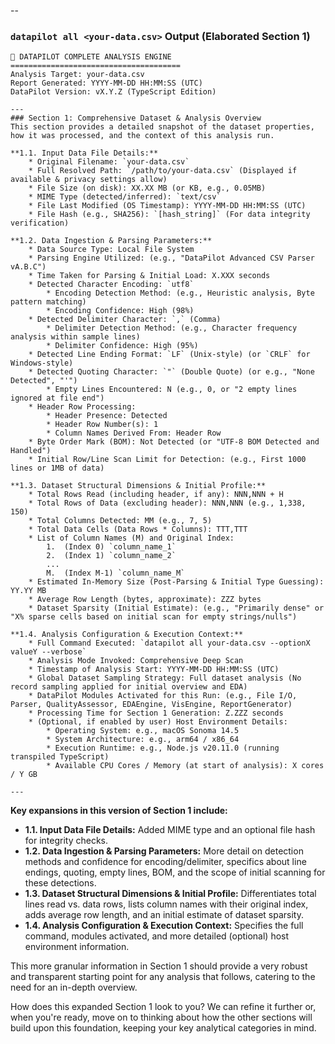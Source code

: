 --

### **`datapilot all <your-data.csv>` Output (Elaborated Section 1)**

```
🤖 DATAPILOT COMPLETE ANALYSIS ENGINE
======================================
Analysis Target: your-data.csv
Report Generated: YYYY-MM-DD HH:MM:SS (UTC)
DataPilot Version: vX.Y.Z (TypeScript Edition)

---
### Section 1: Comprehensive Dataset & Analysis Overview
This section provides a detailed snapshot of the dataset properties, how it was processed, and the context of this analysis run.

**1.1. Input Data File Details:**
    * Original Filename: `your-data.csv`
    * Full Resolved Path: `/path/to/your-data.csv` (Displayed if available & privacy settings allow)
    * File Size (on disk): XX.XX MB (or KB, e.g., 0.05MB)
    * MIME Type (detected/inferred): `text/csv`
    * File Last Modified (OS Timestamp): YYYY-MM-DD HH:MM:SS (UTC)
    * File Hash (e.g., SHA256): `[hash_string]` (For data integrity verification)

**1.2. Data Ingestion & Parsing Parameters:**
    * Data Source Type: Local File System
    * Parsing Engine Utilized: (e.g., "DataPilot Advanced CSV Parser vA.B.C")
    * Time Taken for Parsing & Initial Load: X.XXX seconds
    * Detected Character Encoding: `utf8`
        * Encoding Detection Method: (e.g., Heuristic analysis, Byte pattern matching)
        * Encoding Confidence: High (98%)
    * Detected Delimiter Character: `,` (Comma)
        * Delimiter Detection Method: (e.g., Character frequency analysis within sample lines)
        * Delimiter Confidence: High (95%)
    * Detected Line Ending Format: `LF` (Unix-style) (or `CRLF` for Windows-style)
    * Detected Quoting Character: `"` (Double Quote) (or e.g., "None Detected", "'")
        * Empty Lines Encountered: N (e.g., 0, or "2 empty lines ignored at file end")
    * Header Row Processing:
        * Header Presence: Detected
        * Header Row Number(s): 1
        * Column Names Derived From: Header Row
    * Byte Order Mark (BOM): Not Detected (or "UTF-8 BOM Detected and Handled")
    * Initial Row/Line Scan Limit for Detection: (e.g., First 1000 lines or 1MB of data)

**1.3. Dataset Structural Dimensions & Initial Profile:**
    * Total Rows Read (including header, if any): NNN,NNN + H
    * Total Rows of Data (excluding header): NNN,NNN (e.g., 1,338, 150)
    * Total Columns Detected: MM (e.g., 7, 5)
    * Total Data Cells (Data Rows * Columns): TTT,TTT
    * List of Column Names (M) and Original Index:
        1.  (Index 0) `column_name_1`
        2.  (Index 1) `column_name_2`
        ...
        M.  (Index M-1) `column_name_M`
    * Estimated In-Memory Size (Post-Parsing & Initial Type Guessing): YY.YY MB
    * Average Row Length (bytes, approximate): ZZZ bytes
    * Dataset Sparsity (Initial Estimate): (e.g., "Primarily dense" or "X% sparse cells based on initial scan for empty strings/nulls")

**1.4. Analysis Configuration & Execution Context:**
    * Full Command Executed: `datapilot all your-data.csv --optionX valueY --verbose`
    * Analysis Mode Invoked: Comprehensive Deep Scan
    * Timestamp of Analysis Start: YYYY-MM-DD HH:MM:SS (UTC)
    * Global Dataset Sampling Strategy: Full dataset analysis (No record sampling applied for initial overview and EDA)
    * DataPilot Modules Activated for this Run: (e.g., File I/O, Parser, QualityAssessor, EDAEngine, VisEngine, ReportGenerator)
    * Processing Time for Section 1 Generation: Z.ZZZ seconds
    * (Optional, if enabled by user) Host Environment Details:
        * Operating System: e.g., macOS Sonoma 14.5
        * System Architecture: e.g., arm64 / x86_64
        * Execution Runtime: e.g., Node.js v20.11.0 (running transpiled TypeScript)
        * Available CPU Cores / Memory (at start of analysis): X cores / Y GB

---
```

**Key expansions in this version of Section 1 include:**

* **1.1. Input Data File Details:** Added MIME type and an optional file hash for integrity checks.
* **1.2. Data Ingestion & Parsing Parameters:** More detail on detection methods and confidence for encoding/delimiter, specifics about line endings, quoting, empty lines, BOM, and the scope of initial scanning for these detections.
* **1.3. Dataset Structural Dimensions & Initial Profile:** Differentiates total lines read vs. data rows, lists column names with their original index, adds average row length, and an initial estimate of dataset sparsity.
* **1.4. Analysis Configuration & Execution Context:** Specifies the full command, modules activated, and more detailed (optional) host environment information.

This more granular information in Section 1 should provide a very robust and transparent starting point for any analysis that follows, catering to the need for an in-depth overview.

How does this expanded Section 1 look to you? We can refine it further or, when you're ready, move on to thinking about how the other sections will build upon this foundation, keeping your key analytical categories in mind.